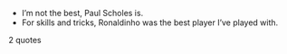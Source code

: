  - I’m not the best, Paul Scholes is.
 - For skills and tricks, Ronaldinho was the best player I’ve played with.

2 quotes